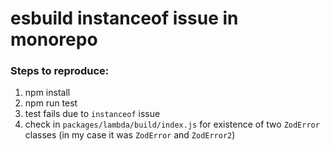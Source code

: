 # esbuild instanceof issue in monorepo

### Steps to reproduce:

1. npm install
2. npm run test
3. test fails due to `instanceof` issue
4. check in `packages/lambda/build/index.js` for existence of two `ZodError` classes (in my case it was `ZodError` and `ZodError2`)
